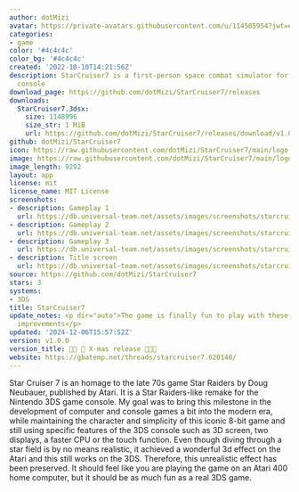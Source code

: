 ```yaml
---
author: dotMizi
avatar: https://private-avatars.githubusercontent.com/u/114505954?jwt=eyJhbGciOiJIUzI1NiIsInR5cCI6IkpXVCJ9.eyJpc3MiOiJnaXRodWIuY29tIiwiYXVkIjoicmF3LmdpdGh1YnVzZXJjb250ZW50LmNvbSIsImtleSI6ImtleTEiLCJleHAiOjE3MzQ2MDc4NjAsIm5iZiI6MTczNDYwNjY2MCwicGF0aCI6Ii91LzExNDUwNTk1NCJ9.QnT5ectgOLwk1-sayprnasvaOz-f97ShIxPH40LPITQ&v=4
categories:
- game
color: '#4c4c4c'
color_bg: '#4c4c4c'
created: '2022-10-10T14:21:56Z'
description: StarCruiser7 is a first-person space combat simulator for the 3DS game
  console
download_page: https://github.com/dotMizi/StarCruiser7/releases
downloads:
  StarCruiser7.3dsx:
    size: 1148996
    size_str: 1 MiB
    url: https://github.com/dotMizi/StarCruiser7/releases/download/v1.0.0/StarCruiser7.3dsx
github: dotMizi/StarCruiser7
icon: https://raw.githubusercontent.com/dotMizi/StarCruiser7/main/logo.png
image: https://raw.githubusercontent.com/dotMizi/StarCruiser7/main/logo.png
image_length: 9292
layout: app
license: mit
license_name: MIT License
screenshots:
- description: Gameplay 1
  url: https://db.universal-team.net/assets/images/screenshots/starcruiser7/gameplay-1.gif
- description: Gameplay 2
  url: https://db.universal-team.net/assets/images/screenshots/starcruiser7/gameplay-2.gif
- description: Gameplay 3
  url: https://db.universal-team.net/assets/images/screenshots/starcruiser7/gameplay-3.gif
- description: Title screen
  url: https://db.universal-team.net/assets/images/screenshots/starcruiser7/title-screen.gif
source: https://github.com/dotMizi/StarCruiser7
stars: 3
systems:
- 3DS
title: StarCruiser7
update_notes: <p dir="auto">The game is finally fun to play with these performance
  improvements</p>
updated: '2024-12-06T15:57:52Z'
version: v1.0.0
version_title: 🤶🏿 🎄 X-mas release 🎄🤶🏿
website: https://gbatemp.net/threads/starcruiser7.620148/
---
```

Star Cruiser 7 is an homage to the late 70s game Star Raiders by Doug Neubauer, published by Atari. It is a Star Raiders-like remake for the Nintendo 3DS game console. My goal was to bring this milestone in the development of computer and console games a bit into the modern era, while maintaining the character and simplicity of this iconic 8-bit game and still using specific features of the 3DS console such as 3D screen, two displays, a faster CPU or the touch function. Even though diving through a star field is by no means realistic, it achieved a wonderful 3d effect on the Atari and this still works on the 3DS. Therefore, this unrealistic effect has been preserved. It should feel like you are playing the game on an Atari 400 home computer, but it should be as much fun as a real 3DS game.